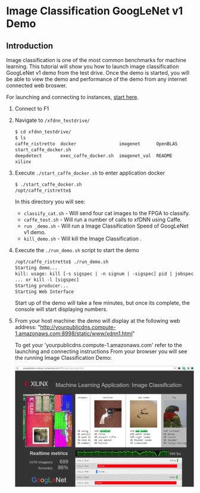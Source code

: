 # Image Classification GoogLeNet v1 Demo

## Introduction
Image classification is one of the most common benchmarks for machine learning. This tutorial will show you how to launch image classification GoogLeNet v1 demo from the test drive. Once the demo is started, you will be able to view the demo and performance of the demo from any internet connected web broswer.

For launching and connecting to instances, [start here][].

1. Connect to F1
2. Navigate to `/xfdnn_testdrive/`
	```
	$ cd xfdnn_testdrive/
	$ ls
	caffe_ristretto  docker                imagenet      OpenBLAS  start_caffe_docker.sh
	deepdetect       exec_caffe_docker.sh  imagenet_val  README    xilinx
	```

3. Execute `./start_caffe_docker.sh` to enter application docker
	```
	$ ./start_caffe_docker.sh
	/opt/caffe_ristretto$
	```
	In this directory you will see:
    - `classify_cat.sh` - Will send four cat images to the FPGA to classify.
    - `caffe_test.sh`   - Will run a number of calls to xfDNN using Caffe.
    - `run _demo.sh`    - Will run a Image Classification Speed of GoogLeNet v1 demo.
    - `kill_demo.sh`    - Will kill the Image Classification .

4. Execute the `./run_demo.sh` script to start the demo
	```
	/opt/caffe_ristretto$ ./run_demo.sh
	Starting demo...
	kill: usage: kill [-s sigspec | -n signum | -sigspec] pid | jobspec ... or kill -l [sigspec]
	Starting producer...
	Starting Web Interface
	```
	Start up of the demo will take a few minutes, but once its complete, the console will start displaying numbers.

5. From your host machine: the demo will display at the following web address:
	"http://yourpublicdns.compute-1.amazonaws.com:8998/static/www/xdnn1.html"

	To get your 'yourpublicdns.compute-1.amazonaws.com' refer to the launching and connecting instructions
	From your browser you will see the running Image Classification Demo:

	![](img/image_classification.png)


[start here]: launching_instance.md
